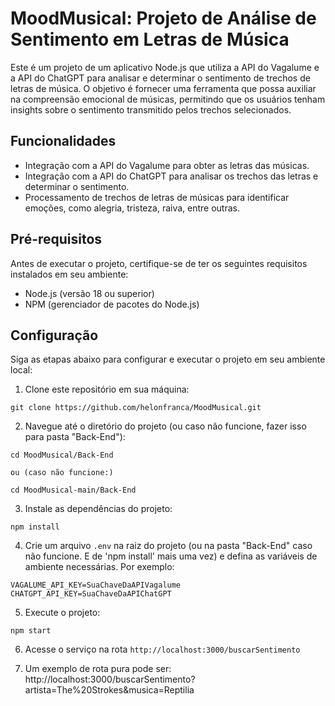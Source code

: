 # MoodMusical: Projeto de Análise de Sentimento em Letras de Música

Este é um projeto de um aplicativo Node.js que utiliza a API do Vagalume e a API do ChatGPT para analisar e determinar o sentimento de trechos de letras de música. O objetivo é fornecer uma ferramenta que possa auxiliar na compreensão emocional de músicas, permitindo que os usuários tenham insights sobre o sentimento transmitido pelos trechos selecionados.

## Funcionalidades

- Integração com a API do Vagalume para obter as letras das músicas.
- Integração com a API do ChatGPT para analisar os trechos das letras e determinar o sentimento.
- Processamento de trechos de letras de músicas para identificar emoções, como alegria, tristeza, raiva, entre outras.

## Pré-requisitos

Antes de executar o projeto, certifique-se de ter os seguintes requisitos instalados em seu ambiente:

- Node.js (versão 18 ou superior)
- NPM (gerenciador de pacotes do Node.js)

## Configuração

Siga as etapas abaixo para configurar e executar o projeto em seu ambiente local:

1. Clone este repositório em sua máquina:

```
git clone https://github.com/helonfranca/MoodMusical.git
```

2. Navegue até o diretório do projeto (ou caso não funcione, fazer isso para pasta "Back-End"):

```
cd MoodMusical/Back-End

ou (caso não funcione:)

cd MoodMusical-main/Back-End
```

3. Instale as dependências do projeto:

```
npm install
```

4. Crie um arquivo `.env` na raiz do projeto (ou na pasta "Back-End" caso não funcione. E de 'npm install' mais uma vez) e defina as variáveis de ambiente necessárias. Por exemplo:

```
VAGALUME_API_KEY=SuaChaveDaAPIVagalume
CHATGPT_API_KEY=SuaChaveDaAPIChatGPT
```

5. Execute o projeto:

```
npm start
```

6. Acesse o serviço na rota `http://localhost:3000/buscarSentimento`

7. Um exemplo de rota pura pode ser: http://localhost:3000/buscarSentimento?artista=The%20Strokes&musica=Reptilia




